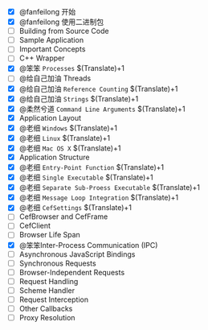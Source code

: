 - [x] @fanfeilong 开始
- [x] @fanfeilong 使用二进制包
- [ ] Building from Source Code
- [ ] Sample Application
- [ ] Important Concepts
 - [ ] C++ Wrapper
 - [x] @笨笨 `Processes`  $(Translate)+1
 - [ ] @给自己加油 Threads
 - [x] @给自己加油 `Reference Counting` $(Translate)+1
 - [x] @给自己加油 `Strings` $(Translate)+1
 - [x] @柔然兮道 `Command Line Arguments` $(Translate)+1
- [x] Application Layout
 - [x] @老细 `Windows`  $(Translate)+1
 - [x] @老细 `Linux`    $(Translate)+1
 - [x] @老细 `Mac OS X` $(Translate)+1
- [x] Application Structure
 - [x] @老细 `Entry-Point Function` $(Translate)+1
 - [x] @老细 `Single Executable` $(Translate)+1
 - [x] @老细 `Separate Sub-Proess Executable` $(Translate)+1
 - [x] @老细 `Message Loop Integration` $(Translate)+1
 - [x] @老细 `CefSettings` $(Translate)+1
 - [ ] CefBrowser and CefFrame
 - [ ] CefClient
 - [ ] Browser Life Span
 - [x] @笨笨Inter-Process Communication (IPC)
 - [ ] Asynchronous JavaScript Bindings
 - [ ] Synchronous Requests
 - [ ] Browser-Independent Requests
 - [ ] Request Handling
 - [ ] Scheme Handler
 - [ ] Request Interception
 - [ ] Other Callbacks
 - [ ] Proxy Resolution
